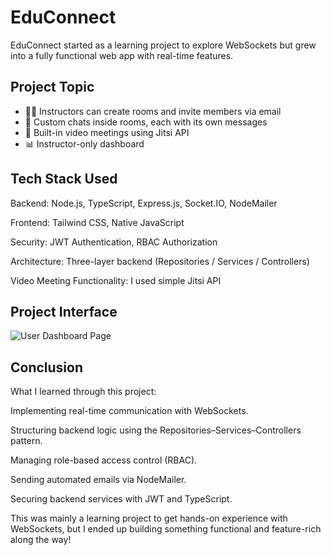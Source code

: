 # EduConnect
EduConnect started as a learning project to explore WebSockets but grew into a fully functional web app with real-time features.

## Project Topic
- 👨‍🏫 Instructors can create rooms and invite members via email
- 💬 Custom chats inside rooms, each with its own messages
- 🎥 Built-in video meetings using Jitsi API
- 📊 Instructor-only dashboard

## Tech Stack Used

Backend: Node.js, TypeScript, Express.js, Socket.IO, NodeMailer

Frontend: Tailwind CSS, Native JavaScript

Security: JWT Authentication, RBAC Authorization

Architecture: Three-layer backend (Repositories / Services / Controllers)

Video Meeting Functionality: I used simple Jitsi API

## Project Interface

![User Dashboard Page](../screenshots/user-dashboard1.png)

## Conclusion

What I learned through this project:

Implementing real-time communication with WebSockets.

Structuring backend logic using the Repositories–Services–Controllers pattern.

Managing role-based access control (RBAC).

Sending automated emails via NodeMailer.

Securing backend services with JWT and TypeScript.

This was mainly a learning project to get hands-on experience with WebSockets, but I ended up building something functional and feature-rich along the way!
